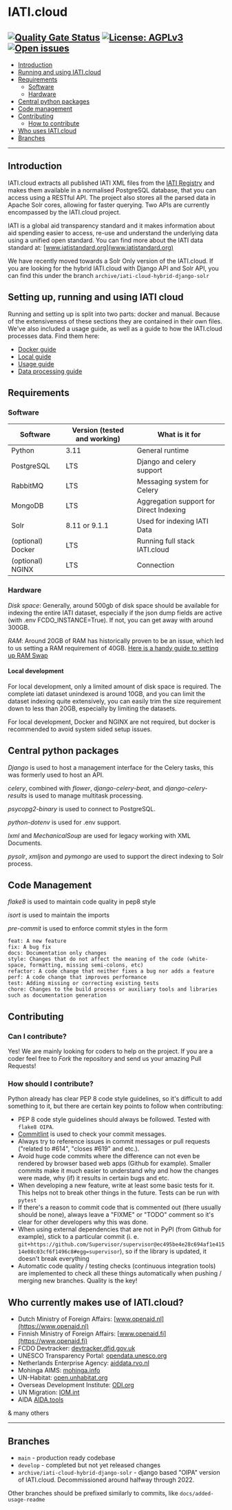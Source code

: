 # IATI.cloud

[![Quality Gate Status](https://sonarcloud.io/api/project_badges/measure?project=zimmerman-zimmerman_iati.cloud&metric=alert_status)](https://sonarcloud.io/dashboard?id=zimmerman-zimmerman_iati.cloud)
[![License: AGPLv3](https://img.shields.io/badge/License-AGPL%20v3-blue.svg)](https://github.com/zimmerman-zimmerman/OIPA/blob/master/LICENSE.MD)
[![Open issues](https://img.shields.io/github/issues/zimmerman-zimmerman/OIPA.svg?style=flat)](https://github.com/zimmerman-team/iati.cloud/issues)
---

- [Introduction](#introduction)
- [Running and using IATI.cloud](#setting-up-running-and-using-iati-cloud)
- [Requirements](#requirements)
    - [Software](#software)
    - [Hardware](#hardware)
- [Central python packages](#central-python-packages)
- [Code management](#code-management)
- [Contributing](#contributing)
    - [How to contribute](#how-should-i-contribute)
- [Who uses IATI.cloud](#who-currently-makes-use-of-iaticloud)
- [Branches](#branches)

---

## Introduction
IATI.cloud extracts all published IATI XML files from the [IATI Registry](http://www.iatiregistry.org/publisher) and makes them available in a normalised PostgreSQL database, that you can access using a RESTful API. The project also stores all the parsed data in Apache Solr cores, allowing for faster querying. Two APIs are currently encompassed by the IATI.cloud project.

IATI is a global aid transparency standard and it makes information about aid spending easier to access, re-use and understand the underlying data using a unified open standard. You can find more about the IATI data standard at: [www.iatistandard.org](www.iatistandard.org)

We have recently moved towards a Solr Only version of the IATI.cloud. If you are looking for the hybrid IATI.cloud with Django API and Solr API, you can find this under the branch `archive/iati-cloud-hybrid-django-solr`

## Setting up, running and using IATI cloud
Running and setting up is split into two parts: docker and manual. Because of the extensiveness of these sections they are contained in their own files. We've also included a usage guide, as well as a guide to how the IATI.cloud processes data. Find them here:
- [Docker guide](./docs/DOCKER.md)
- [Local guide](./docs/LOCAL.md)
- [Usage guide](./docs/USAGE.md)
- [Data processing guide](./docs/PROCESSING.md)

## Requirements
### Software
|Software|Version (tested and working)|What is it for|
|---|---|---|
|Python|3.11|General runtime|
|PostgreSQL|LTS|Django and celery support|
|RabbitMQ|LTS|Messaging system for Celery|
|MongoDB|LTS|Aggregation support for Direct Indexing|
|Solr|8.11 or 9.1.1|Used for indexing IATI Data|
|(optional) Docker|LTS|Running full stack IATI.cloud|
|(optional) NGINX|LTS|Connection|

### Hardware
*Disk space*: Generally, around 500gb of disk space should be available for indexing the entire IATI dataset, especially if the json dump fields are active (with .env FCDO_INSTANCE=True). If not, you can get away with around 300GB.

*RAM*: Around 20GB of RAM has historically proven to be an issue, which led to us setting a RAM requirement of 40GB. [Here is a handy guide to setting up RAM Swap](https://linuxize.com/post/create-a-linux-swap-file/)

#### Local development
For local development, only a limited amount of disk space is required. The complete iati dataset unindexed is around 10GB, and you can limit the dataset indexing quite extensively, you can easily trim the size requirement down to less than 20GB, especially by limiting the datasets.

For local development, Docker and NGINX are not required, but docker is recommended to avoid system sided setup issues.

## Central python packages
*Django* is used to host a management interface for the Celery tasks, this was formerly used to host an API.

*celery*, combined with *flower*, *django-celery-beat*, and *django-celery-results* is used to manage multitask processing.

*psycopg2-binary* is used to connect to PostgreSQL.

*python-dotenv* is used for .env support.

*lxml* and *MechanicalSoup* are used for legacy working with XML Documents.

*pysolr*, *xmljson* and *pymongo* are used to support the direct indexing to Solr process.

## Code Management
*flake8* is used to maintain code quality in pep8 style

*isort* is used to maintain the imports

*pre-commit* is used to enforce commit styles in the form
```
feat: A new feature
fix: A bug fix
docs: Documentation only changes
style: Changes that do not affect the meaning of the code (white-space, formatting, missing semi-colons, etc)
refactor: A code change that neither fixes a bug nor adds a feature
perf: A code change that improves performance
test: Adding missing or correcting existing tests
chore: Changes to the build process or auxiliary tools and libraries such as documentation generation
```

## Contributing
### Can I contribute?
Yes! We are mainly looking for coders to help on the project. If you are a coder feel free to _Fork_ the repository and send us your amazing Pull Requests!

### How should I contribute?
Python already has clear PEP 8 code style guidelines, so it's difficult to add something to it, but there are certain key points to follow when contributing:
- PEP 8 code style guidelines should always be followed. Tested with `flake8 OIPA`.
- [Commitlint](https://github.com/conventional-changelog/commitlint#what-is-commitlint) is used to check your commit messages.
- Always try to reference issues in commit messages or pull requests ("related to #614", "closes #619" and etc.).
- Avoid huge code commits where the difference can not even be rendered by browser based web apps (Github for example). Smaller commits make it much easier to understand why and how the  changes were made, why (if) it results in certain bugs and etc.
- When developing a new feature, write at least some basic tests for it. This helps not to break other things in the future. Tests can be run with `pytest`
- If there's a reason to commit code that is commented out (there usually should be none), always leave a "FIXME" or "TODO" comment so it's clear for other developers why this was done.
- When using external dependencies that are not in PyPI (from Github for example), stick to a particular commit (i. e. `git+https://github.com/Supervisor/supervisor@ec495be4e28c694af1e41514e08c03cf6f1496c8#egg=supervisor`), so if the library is updated, it doesn't break everything
- Automatic code quality / testing checks (continuous integration tools) are implemented to check all these things automatically when pushing / merging new branches. Quality is the key!

## Who currently makes use of IATI.cloud?
- Dutch Ministry of Foreign Affairs: [www.openaid.nl](https://www.openaid.nl)
- Finnish Ministry of Foreign Affairs: [www.openaid.fi](https://www.openaid.fi)
- FCDO Devtracker: [devtracker.dfid.gov.uk](https://devtracker.dfid.gov.uk/)
- UNESCO Transparency Portal: [opendata.unesco.org](https://opendata.unesco.org)
- Netherlands Enterprise Agency: [aiddata.rvo.nl](https://aiddata.rvo.nl/)
- Mohinga AIMS: [mohinga.info](http://mohinga.info/en/)
- UN-Habitat: [open.unhabitat.org](http://open.unhabitat.org)
- Overseas Development Institute: [ODI.org](https://transparency.odi.org/)
- UN Migration: [IOM.int](https://www.iom.int/)
- AIDA [AIDA.tools](https://www.aida.tools/)

& many others

---
## Branches
- `main` - production ready codebase
- `develop` - completed but not yet released changes
- `archive/iati-cloud-hybrid-django-solr` - django based "OIPA" version of IATI.cloud. Decommissioned around halfway through 2022.

Other branches should be prefixed similarly to commits, like `docs/added-usage-readme`
